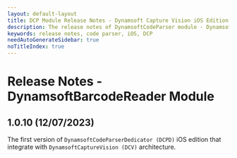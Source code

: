 ```yaml
---
layout: default-layout
title: DCP Module Release Notes - Dynamsoft Capture Vision iOS Edition
description: The release notes of DynamsoftCodeParser module - Dynamsoft Capture Vision iOS Edition.
keywords: release notes, code parser, iOS, DCP
needAutoGenerateSidebar: true
noTitleIndex: true
---
```


# Release Notes - DynamsoftBarcodeReader Module
<!-- 
## 1.2.10 (03/07/2023)

- Small fixes and tweaks. -->

## 1.0.10 (12/07/2023)

The first version of `DynamsoftCodeParserDedicator (DCPD)` iOS edition that integrate with `DynamsoftCaptureVision (DCV)` architecture.
